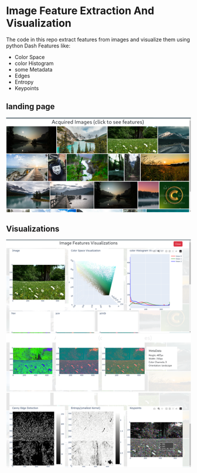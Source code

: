 
# Image Feature Extraction And Visualization

The code in this repo extract features from images and visualize them using python Dash
Features like:
* Color Space
* color Histogram
* some Metadata
* Edges
* Entropy
* Keypoints

## landing page

![Landing Page](output_visualizations/a.png?raw=true "Landing Page")

## Visualizations

![Vizz a](output_visualizations/c.png?raw=true "Vizz a")
![Vizz b](output_visualizations/d.png?raw=true "Vizz b")
![Vizz c](output_visualizations/e.png?raw=true "Vizz c")